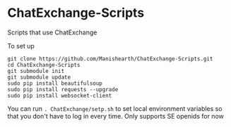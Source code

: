 ChatExchange-Scripts
====================

Scripts that use ChatExchange

To set up

```
git clone https://github.com/Manishearth/ChatExchange-Scripts.git
cd ChatExchange-Scripts
git submodule init
git submodule update
sudo pip install beautifulsoup
sudo pip install requests --upgrade
sudo pip install websocket-client
```

You can run `. ChatExchange/setp.sh` to set local environment variables so that you don't have to log in every time. Only supports SE openids for now
